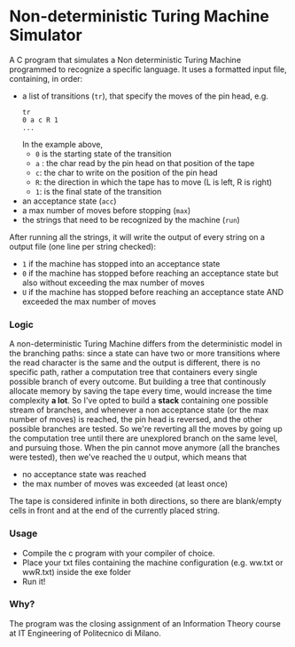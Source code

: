 # Non-deterministic Turing Machine Simulator

A C program that simulates a Non deterministic Turing Machine programmed to recognize a specific language. 
It uses a formatted input file, containing, in order:
- a list of transitions (```tr```), that specify the moves of the pin head, e.g.
  ```
  tr
  0 a c R 1
  ...
  ```
  In the example above, 
  - ```0``` is the starting state of the transition
  - ```a``` : the char read by the pin head on that position of the tape
  - ```c```: the char to write on the position of the pin head
  - ```R```: the direction in which the tape has to move (L is left, R is right)
  - ```1```: is the final state of the transition
- an acceptance state (```acc```)
- a max number of moves before stopping (```max```)
- the strings that need to be recognized by the machine (```run```)

After running all the strings, it will write the output of every string on a output file (one line per string checked):
- ```1``` if the machine has stopped into an acceptance state
- ```0``` if the machine has stopped before reaching an acceptance state but also without exceeding the max number of moves
- ```U``` if the machine has stopped before reaching an acceptance state AND exceeded the max number of moves

### Logic

A non-deterministic Turing Machine differs from the deterministic model in the branching paths: since a state can have two or more transitions where the read character is the same and the output is different, there is no specific path, rather a computation tree that containers every single possible branch of every outcome. 
But building a tree that continously allocate memory by saving the tape every time, would increase the time complexity **a lot**. 
So I've opted to build a **stack** containing one possible stream of branches, and whenever a non acceptance state (or the max number of moves) is reached, the pin head is reversed, and the other possible branches are tested. 
So we're reverting all the moves by going up the computation tree until there are unexplored branch on the same level, and pursuing those. When the pin cannot move anymore (all the branches were tested), then we've reached the ```U``` output, which means that
- no acceptance state was reached
- the max number of moves was exceeded (at least once)

The tape is considered infinite in both directions, so there are blank/empty cells in front and at the end of the currently placed string. 

### Usage

- Compile the c program with your compiler of choice. 
- Place your txt files containing the machine configuration (e.g. ww.txt or wwR.txt) inside the exe folder
- Run it!

### Why?

The program was the closing assignment of an Information Theory course at IT Engineering of Politecnico di Milano.
